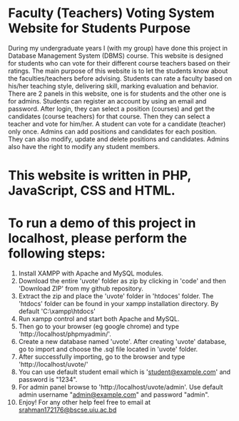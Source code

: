 # Faculty (Teachers) Voting System Website for Students Purpose
During my undergraduate years I (with my group) have done this project in Database Management System (DBMS) course. This website is designed for students who can vote for their different course teachers based on their ratings. The main purpose of this website is to let the students know about the faculties/teachers before advising. Students can rate a faculty based on his/her teaching style, delivering skill, marking evaluation and behavior. There are 2 panels in this website, one is for students and the other one is for admins. Students can register an account by using an email and password. After login, they can select a position (courses) and get the candidates (course teachers) for that course. Then they can select a teacher and vote for him/her. A student can vote for a candidate (teacher) only once. Admins can add positions and candidates for each position. They can also modify, update and delete positions and candidates. Admins also have the right to modify any student members.
# This website is written in PHP, JavaScript, CSS and HTML.

# To run a demo of this project in localhost, please perform the following steps: 
1. Install XAMPP with Apache and MySQL modules. 
2. Download the entire 'uvote' folder as zip by clicking in 'code' and then 'Download ZIP' from my github repository.
3. Extract the zip and place the 'uvote' folder in 'htdoces' folder. The 'htdocs' folder can be found in your xampp installation directory. By default 'C:\xampp\htdocs'
4. Run xampp control and start both Apache and MySQL.
5. Then go to your browser (eg google chrome) and type 'http://localhost/phpmyadmin/'.
6. Create a new database named 'uvote'. After creating 'uvote' database, go to import and choose the .sql file located in 'uvote' folder.
7. After successfully importing, go to the browser and type 'http://localhost/uvote/'
8. You can use default student email which is 'student@example.com' and password is "1234".
9. For admin panel browse to 'http://localhost/uvote/admin'. Use default admin username "admin@example.com" and password "admin".
10. Enjoy! For any other help feel free to email at srahman172176@bscse.uiu.ac.bd

